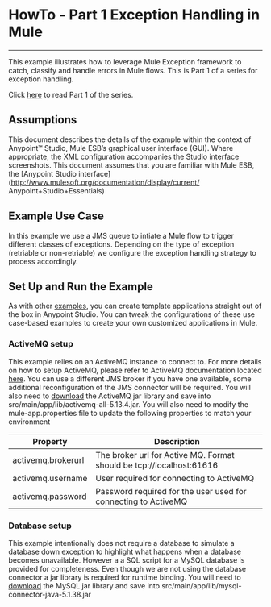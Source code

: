 
# HowTo - Part 1 Exception Handling in Mule #
***
This example illustrates how to leverage Mule Exception framework to catch, classify and handle errors in Mule flows. This is Part 1 of a series for exception handling.

Click [here](http://blogs.mulesoft.com/dev/wrap-soap-web-service-around-a-database/) to read Part 1 of the series.

## Assumptions ##
This document describes the details of the example within the context of
Anypoint™ Studio, Mule ESB’s graphical user interface (GUI). Where
appropriate, the XML configuration accompanies the Studio interface
screenshots. This document assumes that you are familiar with Mule ESB,
the [Anypoint Studio
interface](http://www.mulesoft.org/documentation/display/current/
Anypoint+Studio+Essentials)

## Example Use Case ##
In this example we use a JMS queue to intiate a Mule flow to trigger different classes of exceptions. Depending on the type of exception (retriable or non-retriable) we configure the exception handling strategy to process accordingly.

## Set Up and Run the Example ##
As with other [examples](https://www.mulesoft.com/exchange#!/?types=example), you can create template applications straight out of the box in Anypoint Studio. You can tweak the configurations of these use case-based examples to create your own customized applications in Mule.

### ActiveMQ setup ###
This example relies on an ActiveMQ instance to connect to. For more details on how to setup ActiveMQ, please refer to ActiveMQ documentation located [here](https://activemq.org). You can use a different JMS broker if you have one available, some additional reconfiguration of the JMS connector will be required. You will also need to [download](http://central.maven.org/maven2/org/apache/activemq/activemq-all/5.13.4/activemq-all-5.13.4.jar) the ActiveMQ jar library and save into src/main/app/lib/activemq-all-5.13.4.jar. You will also need to modify the mule-app.properties file to update the following properties to match your environment

| Property | Description |
|----------|-------------|
| activemq.brokerurl | The broker url for Active MQ. Format should be tcp://localhost:61616 |
| activemq.username  | User required for connecting to ActiveMQ |
| activemq.password  | Password required for the user used for connecting to ActiveMQ |

### Database setup ###

This example intentionally does not require a database to simulate a database down exception to highlight what happens when a database becomes unavailable. However a a SQL script for a MySQL database is provided for completeness. Even though we are not using the database connector a jar library is required for runtime binding. You will need to [download](http://central.maven.org/maven2/mysql/mysql-connector-java/5.1.38/mysql-connector-java-5.1.38.jar)
 the MySQL jar library and save into src/main/app/lib/mysql-connector-java-5.1.38.jar
